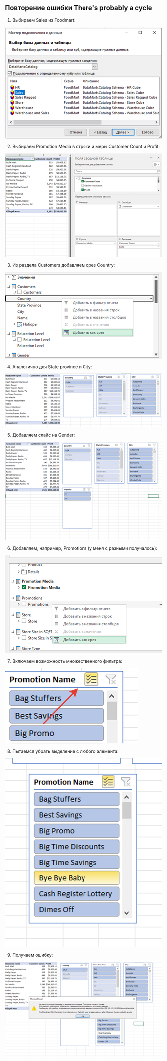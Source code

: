 ## Повторение ошибки There's probably a cycle

1) Выбираем Sales из Foodmart:

![cube_selection](./images/cube_selection.png)

2) Выбираем Promotion Media в строки и меры Customer Count и Profit:

![table_view](./images/table_view.png)

3) Из раздела Customers добавляем срез Country:

![select_slice_option](./images/select_slice_option.png)

4) Аналогично для State province и City:

![final_slices_customer_view](./images/final_customer_slices_view.png)

5) Добавляем слайс на Gender:

![slices_with_gender](./images/slices_with_gender.png)

6) Добавляем, например, Promotions (у меня с разными получалось):

![promotions_slice](./images/promotion_slice.png)

7) Включаем возможность множественного фильтра:

![multiple_filter](./images/multiple_filter.png)

8) Пытаемся убрать выделение с любого элемента:

![remove_selection](./images/remove_selection.png)

9) Получаем ошибку:

![error_message](./images/error_message.png)
